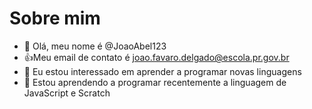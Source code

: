 # Sobre mim 

- 👋 Olá, meu nome é @JoaoAbel123
- :+1:Meu email de contato é joao.favaro.delgado@escola.pr.gov.br
- 👀 Eu estou interessado em aprender a programar novas linguagens
- 🌱 Estou aprendendo a programar recentemente a linguagem de JavaScript e Scratch


<!---
JoaoAbel123/JoaoAbel123 is a ✨ special ✨ repository because its `README.md` (this file) appears on your GitHub profile.
You can click the Preview link to take a look at your changes.
--->

